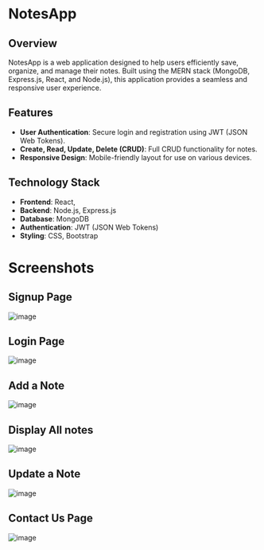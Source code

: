 # NotesApp

## Overview
NotesApp is a web application designed to help users efficiently save, organize, and manage their notes. Built using the MERN stack (MongoDB, Express.js, React, and Node.js), this application provides a seamless and responsive user experience.

## Features
- **User Authentication**: Secure login and registration using JWT (JSON Web Tokens).
- **Create, Read, Update, Delete (CRUD)**: Full CRUD functionality for notes.
- **Responsive Design**: Mobile-friendly layout for use on various devices.

## Technology Stack
- **Frontend**: React,
- **Backend**: Node.js, Express.js
- **Database**: MongoDB
- **Authentication**: JWT (JSON Web Tokens)
- **Styling**: CSS, Bootstrap

# Screenshots

## Signup Page
![image](https://github.com/MohitGarg1234/NoteLify-ReactJs-app-/assets/92513931/0ebec426-53a7-44bf-802d-b3a5cad3d497)
## Login Page
![image](https://github.com/MohitGarg1234/NoteLify-ReactJs-app-/assets/92513931/93b62efd-974e-4248-add4-007a0dcf0fb1)
## Add a Note
![image](https://github.com/Ajitkumar-25/Notes_App/assets/98700726/2e62ff28-4542-4c13-aa06-30614f53180c)
## Display All notes
![image](https://github.com/Ajitkumar-25/Notes_App/assets/98700726/e8d428ed-13a5-446f-9cf7-c65a30a9cf59)
## Update a Note
![image](https://github.com/Ajitkumar-25/Notes_App/assets/98700726/03bbd25e-169f-4fad-98a9-ed384b72f714)
## Contact Us Page
![image](https://github.com/Ajitkumar-25/Notes_App/assets/98700726/90dfebb2-3653-4470-85a5-4ebe7c00e595)



